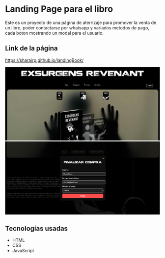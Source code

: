 # Landing Page para el libro

Este es un proyecto de una página de aterrizaje para promover la venta de un libro, poder contactarse por whatsapp y variados metodos de pago, cada boton mostrando un modal para el usuario.
## Link de la página
https://sharairp.github.io/landingBook/

![Interfaz](./imagenes/pagina1.png)
![Interfaz2](./imagenes/pagina2.png)
## Tecnologías usadas
- HTML
- CSS
- JavaScript
